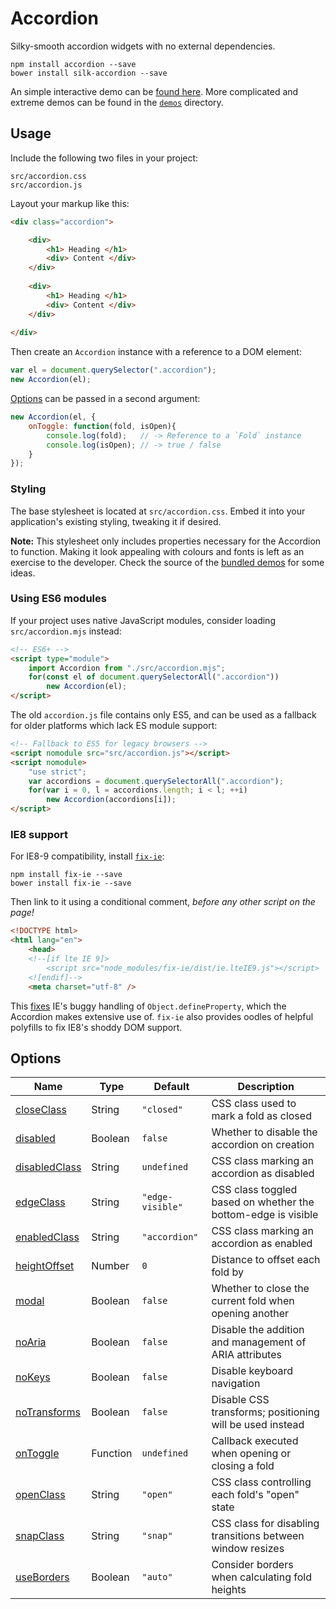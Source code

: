 <!---*-tab-width:4;indent-tabs-mode:t;truncate-lines:t;-*- vim:set ts=4 noet nowrap:--->

Accordion
================================================================

Silky-smooth accordion widgets with no external dependencies.

~~~shell
npm install accordion --save
bower install silk-accordion --save
~~~

An simple interactive demo can be [found here](https://cdn.rawgit.com/Alhadis/Accordion/v3.0.1/demos/basic-large.htm).
More complicated and extreme demos can be found in the [`demos`](./demos/README.md) directory.


Usage
----------------------------------------------------------------

Include the following two files in your project:

	src/accordion.css
	src/accordion.js


Layout your markup like this:

~~~html
<div class="accordion">

	<div>
		<h1> Heading </h1>
		<div> Content </div>
	</div>
	
	<div>
		<h1> Heading </h1>
		<div> Content </div>
	</div>
	
</div>
~~~


Then create an `Accordion` instance with a reference to a DOM element:

~~~js
var el = document.querySelector(".accordion");
new Accordion(el);
~~~


[Options](docs/options.adoc) can be passed in a second argument:

~~~js
new Accordion(el, {
	onToggle: function(fold, isOpen){
		console.log(fold);   // -> Reference to a `Fold` instance
		console.log(isOpen); // -> true / false
	}
});
~~~

### Styling
The base stylesheet is located at `src/accordion.css`.
Embed it into your application's existing styling, tweaking it if desired.

**Note:** This stylesheet only includes properties necessary for the Accordion to function.
Making it look appealing with colours and fonts is left as an exercise to the developer.
Check the source of the [bundled demos](demos/anim-switch.htm) for some ideas.



### Using ES6 modules
If your project uses native JavaScript modules, consider loading `src/accordion.mjs` instead:

~~~html
<!-- ES6+ -->
<script type="module">
	import Accordion from "./src/accordion.mjs";
	for(const el of document.querySelectorAll(".accordion"))
		new Accordion(el);
</script>
~~~

The old `accordion.js` file contains only ES5, and can be used as a fallback for older platforms which lack ES module support:

~~~html
<!-- Fallback to ES5 for legacy browsers -->
<script nomodule src="src/accordion.js"></script>
<script nomodule>
	"use strict";
	var accordions = document.querySelectorAll(".accordion");
	for(var i = 0, l = accordions.length; i < l; ++i)
		new Accordion(accordions[i]);
</script>
~~~


### IE8 support
For IE8-9 compatibility, install [`fix-ie`](https://www.npmjs.com/package/fix-ie):

~~~shell
npm install fix-ie --save
bower install fix-ie --save
~~~


Then link to it using a conditional comment, *before any other script on the page!*

~~~html
<!DOCTYPE html>
<html lang="en">
	<head>
	<!--[if lte IE 9]>
		<script src="node_modules/fix-ie/dist/ie.lteIE9.js"></script>
	<![endif]-->
	<meta charset="utf-8" />
~~~

This [fixes](https://www.npmjs.com/package/fix-ie#ie8pp) IE's buggy handling of `Object.defineProperty`, which the Accordion makes extensive use of. `fix-ie` also provides oodles of helpful polyfills to fix IE8's shoddy DOM support.



Options
----------------------------------------------------------------

| Name                                             | Type     | Default          | Description                                                     |
|--------------------------------------------------|----------|------------------|-----------------------------------------------------------------|
| [closeClass](docs/options.adoc#closeclass)       | String   | `"closed"`       | CSS class used to mark a fold as closed                         |
| [disabled](docs/options.adoc#disabled)           | Boolean  | `false`          | Whether to disable the accordion on creation                    |
| [disabledClass](docs/options.adoc#disabledclass) | String   | `undefined`      | CSS class marking an accordion as disabled                      |
| [edgeClass](docs/options.adoc#edgeclass)         | String   | `"edge-visible"` | CSS class toggled based on whether the bottom-edge is visible   |
| [enabledClass](docs/options.adoc#enabledclass)   | String   | `"accordion"`    | CSS class marking an accordion as enabled                       |
| [heightOffset](docs/options.adoc#heightoffset)   | Number   | `0`              | Distance to offset each fold by                                 |
| [modal](docs/options.adoc#modal)                 | Boolean  | `false`          | Whether to close the current fold when opening another          |
| [noAria](docs/options.adoc#noaria)               | Boolean  | `false`          | Disable the addition and management of ARIA attributes          |
| [noKeys](docs/options.adoc#nokeys)               | Boolean  | `false`          | Disable keyboard navigation                                     |
| [noTransforms](docs/options.adoc#notransforms)   | Boolean  | `false`          | Disable CSS transforms; positioning will be used instead        |
| [onToggle](docs/options.adoc#ontoggle)           | Function | `undefined`      | Callback executed when opening or closing a fold                |
| [openClass](docs/options.adoc#openclass)         | String   | `"open"`         | CSS class controlling each fold's "open" state                  |
| [snapClass](docs/options.adoc#snapclass)         | String   | `"snap"`         | CSS class for disabling transitions between window resizes      |
| [useBorders](docs/options.adoc#useborders)       | Boolean  | `"auto"`         | Consider borders when calculating fold heights                  |
